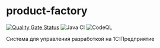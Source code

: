 # product-factory
[![Quality Gate Status](https://sonarcloud.io/api/project_badges/measure?project=alexandrkakushin_product-factory&metric=alert_status)](https://sonarcloud.io/dashboard?id=alexandrkakushin_product-factory) ![Java CI](https://github.com/alexandrkakushin/product-factory/workflows/Java%20CI/badge.svg?branch=master) ![CodeQL](https://github.com/alexandrkakushin/product-factory/workflows/CodeQL/badge.svg)

Система для управления разработкой на 1С:Предприятие
